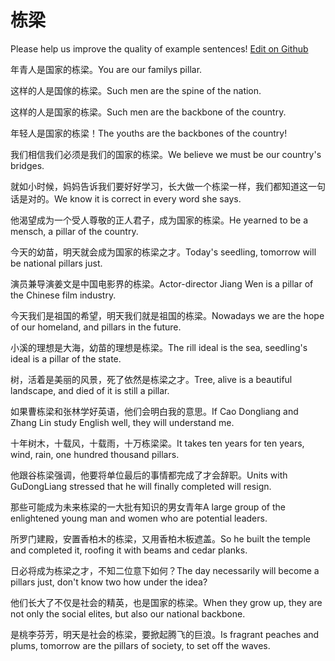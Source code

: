 # 栋梁

Please help us improve the quality of example sentences! [Edit on Github](https://github.com/jiyushe/jiyu-example-sentence-source/blob/main/chinese/dongliang_1.md)

<p><span class="chinese">年青人是国家的栋梁。</span><span class="english">You are our familys pillar.</span></p>

<p><span class="chinese">这样的人是国傢的栋梁。</span><span class="english">Such men are the spine of the nation.</span></p>

<p><span class="chinese">这样的人是国家的栋梁。</span><span class="english">Such men are the backbone of the country.</span></p>

<p><span class="chinese">年轻人是国家的栋梁！</span><span class="english">The youths are the backbones of the country!</span></p>

<p><span class="chinese">我们相信我们必须是我们的国家的栋梁。</span><span class="english">We believe we must be our country's bridges.</span></p>

<p><span class="chinese">就如小时候，妈妈告诉我们要好好学习，长大做一个栋梁一样，我们都知道这一句话是对的。</span><span class="english">We know it is correct in every word she says.</span></p>

<p><span class="chinese">他渴望成为一个受人尊敬的正人君子，成为国家的栋梁。</span><span class="english">He yearned to be a mensch, a pillar of the country.</span></p>

<p><span class="chinese">今天的幼苗，明天就会成为国家的栋梁之才。</span><span class="english">Today's seedling, tomorrow will be national pillars just.</span></p>

<p><span class="chinese">演员兼导演姜文是中国电影界的栋梁。</span><span class="english">Actor-director Jiang Wen is a pillar of the Chinese film industry.</span></p>

<p><span class="chinese">今天我们是祖国的希望，明天我们就是祖国的栋梁。</span><span class="english">Nowadays we are the hope of our homeland, and pillars in the future.</span></p>

<p><span class="chinese">小溪的理想是大海，幼苗的理想是栋梁。</span><span class="english">The rill ideal is the sea, seedling's ideal is a pillar of the state.</span></p>

<p><span class="chinese">树，活着是美丽的风景，死了依然是栋梁之才。</span><span class="english">Tree, alive is a beautiful landscape, and died of it is still a pillar.</span></p>

<p><span class="chinese">如果曹栋梁和张林学好英语，他们会明白我的意思。</span><span class="english">If Cao Dongliang and Zhang Lin study English well, they will understand me.</span></p>

<p><span class="chinese">十年树木，十载风，十载雨，十万栋梁梁。</span><span class="english">It takes ten years for ten years, wind, rain, one hundred thousand pillars.</span></p>

<p><span class="chinese">他跟谷栋梁强调，他要将单位最后的事情都完成了才会辞职。</span><span class="english">Units with GuDongLiang stressed that he will finally completed will resign.</span></p>

<p><span class="chinese">那些可能成为未来栋梁的一大批有知识的男女青年</span><span class="english">A large group of the enlightened young man and women who are potential leaders.</span></p>

<p><span class="chinese">所罗门建殿，安置香柏木的栋梁，又用香柏木板遮盖。</span><span class="english">So he built the temple and completed it, roofing it with beams and cedar planks.</span></p>

<p><span class="chinese">日必将成为栋梁之才，不知二位意下如何？</span><span class="english">The day necessarily will become a pillars just, don't know two how under the idea?</span></p>

<p><span class="chinese">他们长大了不仅是社会的精英，也是国家的栋梁。</span><span class="english">When they grow up, they are not only the social elites, but also our national backbone.</span></p>

<p><span class="chinese">是桃李芬芳，明天是社会的栋梁，要掀起腾飞的巨浪。</span><span class="english">Is fragrant peaches and plums, tomorrow are the pillars of society, to set off the waves.</span></p>

